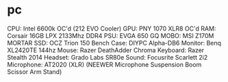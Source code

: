 # pc

CPU: Intel 6600k OC'd (212 EVO Cooler)
GPU: PNY 1070 XLR8 OC'd
RAM: Corsair 16GB LPX 2133Mhz DDR4
PSU: EVGA 650 GQ
MOBO: MSI Z170M MORTAR 
SSD: OCZ Trion 150
Bench Case: DIYPC Alpha-DB6
Monitor: Benq XL2420TE 144hz
Mouse: Razer DeathAdder Chroma
Keyboard: Razer Stealth 2014
Headset: Grado Labs SR80e
Sound: Focusrite Scarlett 2i2
Microphone: AT2020 (XLR) (NEEWER Microphone Suspension Boom Scissor Arm Stand)

